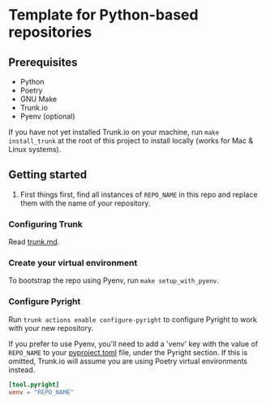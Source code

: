 # Template for Python-based repositories

## Prerequisites

- Python
- Poetry
- GNU Make
- Trunk.io
- Pyenv (optional)

If you have not yet installed Trunk.io on your machine, run `make install_trunk`
at the root of this project to install locally (works for Mac & Linux systems).

## Getting started

1. First things first, find all instances of `REPO_NAME` in this repo and
   replace them with the name of your repository.

### Configuring Trunk

Read [trunk.md](./docs/trunk.md).

### Create your virtual environment

To bootstrap the repo using Pyenv, run `make setup_with_pyenv`.

### Configure Pyright

Run `trunk actions enable configure-pyright` to configure Pyright to work with
your new repository.

If you prefer to use Pyenv, you'll need to add a 'venv' key with the value of
`REPO_NAME` to your [pyproject.toml](pyproject.toml) file, under the Pyright
section. If this is omitted, Trunk.io will assume you are using Poetry virtual
environments instead.

```toml
[tool.pyright]
venv = "REPO_NAME"
```
